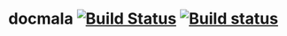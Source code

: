 # docmala [![Build Status](https://travis-ci.org/michaeladam3010/docmala.svg?branch=master)](https://travis-ci.org/michaeladam3010/docmala) [![Build status](https://ci.appveyor.com/api/projects/status/5cydq9lah0bj2d0m/branch/master?svg=true)](https://ci.appveyor.com/project/tptb/extension-system/branch/master)
